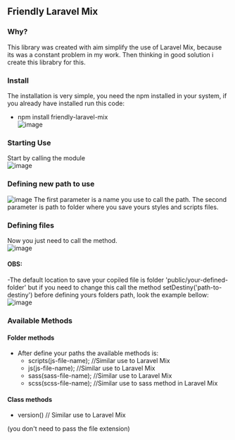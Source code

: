 ## Friendly Laravel Mix

### Why?
This library was created with aim simplify the use of Laravel Mix, because its was a constant problem in my work. Then thinking in good solution i create this librabry for this.

### Install
The installation is very simple, you need the npm installed in your system, if you already have installed run this code:
- npm install friendly-laravel-mix <br/>
![image](https://user-images.githubusercontent.com/69371953/143684584-bf2f84e2-4707-4768-af21-f15d4df18328.png)

### Starting Use
Start by calling the module <br/>
![image](https://user-images.githubusercontent.com/69371953/143684682-045aca6a-7983-49eb-9503-3a9b87f9ac83.png)

### Defining new path to use <br/>
![image](https://user-images.githubusercontent.com/69371953/143684720-4ddef3d1-c5e7-44c0-96a3-bc3972538c8b.png)
The first parameter is a name you use to call the path.
The second parameter is path to folder where you save yours styles and scripts files.

### Defining files
Now you just need to call the method. <br/>
![image](https://user-images.githubusercontent.com/69371953/143684959-88e39d79-d717-46eb-ab91-9dbe2b64fe41.png)

#### OBS:
-The default location to save your copiled file is folder 'public/your-defined-folder' but if you need to change this call the method setDestiny('path-to-destiny') before defining yours folders path, look the example bellow: <br/>
![image](https://user-images.githubusercontent.com/69371953/143685132-4bb3a3e9-074d-4e58-8593-dfd27129c1b1.png)

### Available Methods

#### Folder methods
- After define your paths the available methods is:
  - scripts(js-file-name); //Similar use to Laravel Mix 
  - js(js-file-name); //Similar use to Laravel Mix 
  - sass(sass-file-name); //Similar use to Laravel Mix 
  - scss(scss-file-name); //Similar use to sass method in Laravel Mix

#### Class methods
- version() // Similar use to Laravel Mix

(you don't need to pass the file extension)
